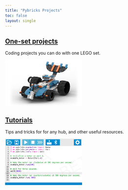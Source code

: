 ```yaml
---
title: "Pybricks Projects"
toc: false
layout: single
---
```


## [One-set projects](/projects/sets/)

Coding projects you can do with one LEGO set.

<a href="/projects/sets">
<img src="/assets/images/home-community.png" width="50%" />
</a>

## [Tutorials](/projects/tutorials/)

Tips and tricks for for any hub, and other useful resources.

<a href="/projects/tutorials">
<img src="/assets/images/home-code.png" width="50%" />
</a>
